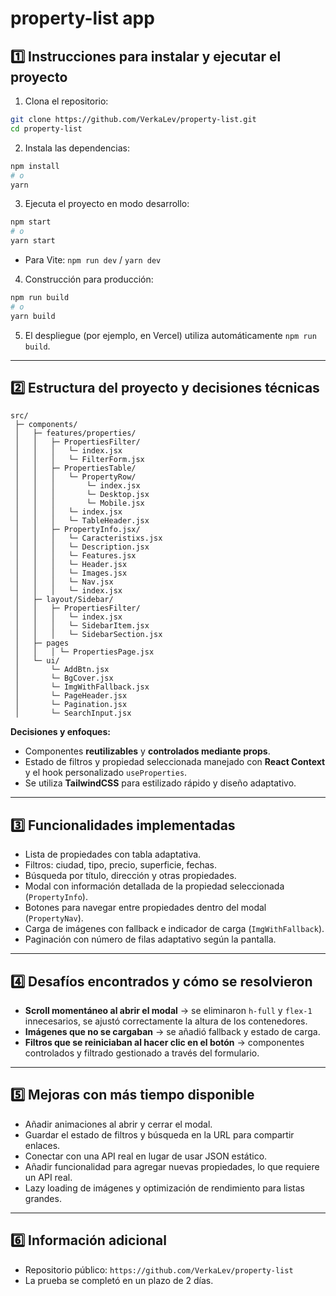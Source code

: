 # property-list app

## 1️⃣ Instrucciones para instalar y ejecutar el proyecto

1. Clona el repositorio:

```bash
git clone https://github.com/VerkaLev/property-list.git
cd property-list
```

2. Instala las dependencias:

```bash
npm install
# o
yarn
```

3. Ejecuta el proyecto en modo desarrollo:

```bash
npm start
# o
yarn start
```

- Para Vite: `npm run dev` / `yarn dev`

4. Construcción para producción:

```bash
npm run build
# o
yarn build
```

5. El despliegue (por ejemplo, en Vercel) utiliza automáticamente `npm run build`.

---

## 2️⃣ Estructura del proyecto y decisiones técnicas

```
src/
 ├─ components/
 │   ├─ features/properties/
 │   │   ├─ PropertiesFilter/
 │   │   │   └─ index.jsx
 │   │   │   └─ FilterForm.jsx
 │   │   ├─ PropertiesTable/
 │   │   │   └─ PropertyRow/
 │   │   │       └─ index.jsx
 │   │   │       └─ Desktop.jsx
 │   │   │       └─ Mobile.jsx
 │   │   │   └─ index.jsx
 │   │   │   └─ TableHeader.jsx
 │   │   ├─ PropertyInfo.jsx/
 │   │   │   └─ Caracteristixs.jsx
 │   │   │   └─ Description.jsx
 │   │   │   └─ Features.jsx
 │   │   │   └─ Header.jsx
 │   │   │   └─ Images.jsx
 │   │   │   └─ Nav.jsx
 │   │   │   └─ index.jsx
 │   ├─ layout/Sidebar/
 │   │   ├─ PropertiesFilter/
 │   │   │   └─ index.jsx
 │   │   │   └─ SidebarItem.jsx
 │   │   │   └─ SidebarSection.jsx
 │   ├─ pages
 │   │   │ └─ PropertiesPage.jsx
 │   └─ ui/
 │       └─ AddBtn.jsx
 │       └─ BgCover.jsx
 │       └─ ImgWithFallback.jsx
 │       └─ PageHeader.jsx
 │       └─ Pagination.jsx
 │       └─ SearchInput.jsx
```

**Decisiones y enfoques:**

- Componentes **reutilizables** y **controlados mediante props**.
- Estado de filtros y propiedad seleccionada manejado con **React Context** y el hook personalizado `useProperties`.
- Se utiliza **TailwindCSS** para estilizado rápido y diseño adaptativo.

---

## 3️⃣ Funcionalidades implementadas

- Lista de propiedades con tabla adaptativa.
- Filtros: ciudad, tipo, precio, superficie, fechas.
- Búsqueda por título, dirección y otras propiedades.
- Modal con información detallada de la propiedad seleccionada (`PropertyInfo`).
- Botones para navegar entre propiedades dentro del modal (`PropertyNav`).
- Carga de imágenes con fallback e indicador de carga (`ImgWithFallback`).
- Paginación con número de filas adaptativo según la pantalla.

---

## 4️⃣ Desafíos encontrados y cómo se resolvieron

- **Scroll momentáneo al abrir el modal** → se eliminaron `h-full` y `flex-1` innecesarios, se ajustó correctamente la altura de los contenedores.
- **Imágenes que no se cargaban** → se añadió fallback y estado de carga.
- **Filtros que se reiniciaban al hacer clic en el botón** → componentes controlados y filtrado gestionado a través del formulario.

---

## 5️⃣ Mejoras con más tiempo disponible

- Añadir animaciones al abrir y cerrar el modal.
- Guardar el estado de filtros y búsqueda en la URL para compartir enlaces.
- Conectar con una API real en lugar de usar JSON estático.
- Añadir funcionalidad para agregar nuevas propiedades, lo que requiere un API real.
- Lazy loading de imágenes y optimización de rendimiento para listas grandes.

---

## 6️⃣ Información adicional

- Repositorio público: `https://github.com/VerkaLev/property-list`
- La prueba se completó en un plazo de 2 días.
